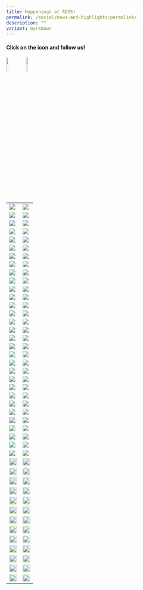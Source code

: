 ```yaml
---
title: Happenings at ADSS!
permalink: /social/news-and-highlights/permalink/
description: ""
variant: markdown
---
```

#### Click on the icon and follow us!
<a href="https://www.facebook.com/admiraltysec/"><img src="/images/f_logo_rgb-blue_58.png" align="left" style="width:10%"></a><a href="https://www.instagram.com/admiraltysecschool/"><img src="/images/instagram_glyph_gradient.png" align="left" style="width:10%"></a>
<br>
<br>

|  |  |
| -------- | -------- | 
|![](/images/social59.png)|![](/images/social60.png)|
|![](/images/social57.png)|![](/images/social58.png)|
|![](/images/social55.png)|![](/images/social56.png)|
|![](/images/social53.png)|![](/images/social54.png)|
|![](/images/social51.png)|![](/images/social52.png)|
|![](/images/social48.jpg)|![](/images/social49.jpg)|
|![](/images/social46.jpg)|![](/images/social47.jpg)|
|![](/images/social44.jpg)|![](/images/social45.jpg)|
|![](/images/social42.jpg)|![](/images/social43.jpg)|
|![](/images/Social29.png)|![](/images/Social30.png)|
|![](/images/Social27.png)|![](/images/Social28.png)|
|![](/images/Social25.png)|![](/images/Social26.png)|
|![](/images/Social23.jpg)|![](/images/Social24.jpg)|
|![](/images/Social21.jpg)|![](/images/Social22.jpg)|
|![](/images/Social19.jpg)|![](/images/Social20.jpg)|
|![](/images/Social17.jpg)|![](/images/Social18.jpg)|
|![](/images/Social15.jpg)|![](/images/Social16.png)|
|![](/images/Social13.jpg)|![](/images/Social14.jpg)|
|![](/images/Social11.jpg)|![](/images/Social12.jpg)|
|![](/images/Social9.jpg)|![](/images/Social10.jpg)|
|![](/images/Social7.jpg)|![](/images/Social8.jpg)|
|![](/images/Social5.jpg)|![](/images/Social6.jpg)|
|![](/images/Social3.jpg)|![](/images/Social4.jpg)|
|![](/images/Social1.jpg)|![](/images/Social2.jpg)|
|![](/images/social40.jpg)|![](/images/social41.jpg)|
|![](/images/social38.jpg)|![](/images/social39.jpg)|
|![](/images/social36.jpg)|![](/images/social37.jpg)|
|![](/images/social34.JPG)|![](/images/social35.JPG)|
|![](/images/social32.JPG)|![](/images/social33.JPG)|
|![](/images/social30.JPG)|![](/images/social31.JPG)|
|![](/images/social28.JPG)|![](/images/social29.JPG)||<img src="/images/social27.jpg" style="width:100%">|<img src="/images/social26.jpg" style="width:100%">|
|<img src="/images/social25.JPG" style="width:100%">|<img src="/images/social25a.JPG" style="width:100%">|
|<img src="/images/social24.JPG" style="width:100%">|<img src="/images/social23.JPG" style="width:100%">|
|<img src="/images/social22.JPG" style="width:100%">|<img src="/images/social21.JPG" style="width:100%">|
|<img src="/images/social20.JPG" style="width:100%">|<img src="/images/social19.JPG" style="width:100%">|
|<img src="/images/social18.JPG" style="width:100%">|<img src="/images/social17.JPG" style="width:100%">|
|<img src="/images/social16a.JPG" style="width:100%">|<img src="/images/social15.JPG" style="width:100%">|
|<img src="/images/social14.JPG" style="width:100%">|<img src="/images/social13.png" style="width:100%">|
|<img src="/images/social12.png" style="width:100%">|<img src="/images/social11.png" style="width:100%">|
|<img src="/images/social10.png" style="width:100%">|<img src="/images/social9.png" style="width:100%">|
|<img src="/images/social8.png" style="width:100%">|<img src="/images/social7.png" style="width:100%">|
|<img src="/images/social6.png" style="width:100%">|<img src="/images/social5.png" style="width:100%">|
|<img src="/images/social4.png" style="width:100%">|<img src="/images/social3.png" style="width:100%">|
|<img src="/images/social2.png" style="width:100%">|<img src="/images/social1.png" style="width:100%">|